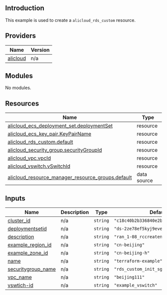 ## Introduction

This example is used to create a `alicloud_rds_custom` resource.

<!-- BEGIN_TF_DOCS -->
## Providers

| Name | Version |
|------|---------|
| <a name="provider_alicloud"></a> [alicloud](#provider\_alicloud) | n/a |

## Modules

No modules.

## Resources

| Name | Type |
|------|------|
| [alicloud_ecs_deployment_set.deploymentSet](https://registry.terraform.io/providers/aliyun/alicloud/latest/docs/resources/ecs_deployment_set) | resource |
| [alicloud_ecs_key_pair.KeyPairName](https://registry.terraform.io/providers/aliyun/alicloud/latest/docs/resources/ecs_key_pair) | resource |
| [alicloud_rds_custom.default](https://registry.terraform.io/providers/aliyun/alicloud/latest/docs/resources/rds_custom) | resource |
| [alicloud_security_group.securityGroupId](https://registry.terraform.io/providers/aliyun/alicloud/latest/docs/resources/security_group) | resource |
| [alicloud_vpc.vpcId](https://registry.terraform.io/providers/aliyun/alicloud/latest/docs/resources/vpc) | resource |
| [alicloud_vswitch.vSwitchId](https://registry.terraform.io/providers/aliyun/alicloud/latest/docs/resources/vswitch) | resource |
| [alicloud_resource_manager_resource_groups.default](https://registry.terraform.io/providers/aliyun/alicloud/latest/docs/data-sources/resource_manager_resource_groups) | data source |

## Inputs

| Name | Description | Type | Default | Required |
|------|-------------|------|---------|:--------:|
| <a name="input_cluster_id"></a> [cluster\_id](#input\_cluster\_id) | n/a | `string` | `"c18c40b2b336840e2b2bbf8ab291758e2"` | no |
| <a name="input_deploymentsetid"></a> [deploymentsetid](#input\_deploymentsetid) | n/a | `string` | `"ds-2ze78ef5kyj9eveue92m"` | no |
| <a name="input_description"></a> [description](#input\_description) | n/a | `string` | `"ran_1-08_rccreatenodepool_api"` | no |
| <a name="input_example_region_id"></a> [example\_region\_id](#input\_example\_region\_id) | n/a | `string` | `"cn-beijing"` | no |
| <a name="input_example_zone_id"></a> [example\_zone\_id](#input\_example\_zone\_id) | n/a | `string` | `"cn-beijing-h"` | no |
| <a name="input_name"></a> [name](#input\_name) | n/a | `string` | `"terraform-example"` | no |
| <a name="input_securitygroup_name"></a> [securitygroup\_name](#input\_securitygroup\_name) | n/a | `string` | `"rds_custom_init_sg_cn_beijing"` | no |
| <a name="input_vpc_name"></a> [vpc\_name](#input\_vpc\_name) | n/a | `string` | `"beijing111"` | no |
| <a name="input_vswtich-id"></a> [vswtich-id](#input\_vswtich-id) | n/a | `string` | `"example_vswitch"` | no |
<!-- END_TF_DOCS -->
